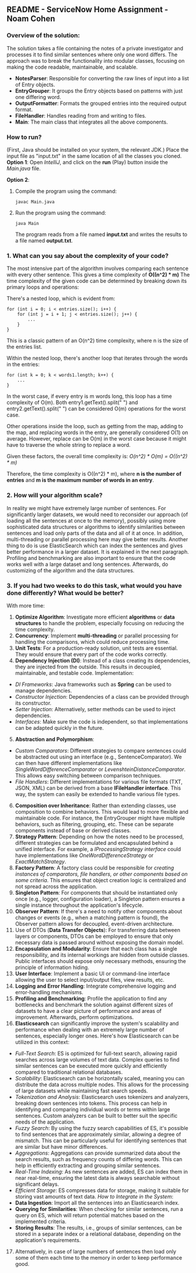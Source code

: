 ## README - ServiceNow Home Assignment - Noam Cohen
### Overview of the solution:
The solution takes a file containing the notes of a private investigator and processes it to find similar sentences where only one word differs. The approach was to break the functionality into modular classes, focusing on making the code readable, maintainable, and scalable.

* **NotesParser**: Responsible for converting the raw lines of input into a list of Entry objects.
* **EntryGrouper**: It groups the Entry objects based on patterns with just one differing word.
* **OutputFormatter**: Formats the grouped entries into the required output format.
* **FileHandler**: Handles reading from and writing to files.
* **Main**: The main class that integrates all the above components.

### How to run?
(First, Java should be installed on your system, the relevant JDK.)
Place the input file as "input.txt" in the same location of all the classes you cloned. <br/>
**Option 1**:
Open *IntelliJ*, and click on the **run** (Play) button inside the *Main.java* file.

**Option 2**:
1. Compile the program using the command:
   ```
   javac Main.java
   ```
2. Run the program using the command:
   ```
   java Main
   ```
   The program reads from a file named **input.txt** and writes the results to a file named **output.txt**.

### 1. What can you say about the complexity of your code?
The most intensive part of the algorithm involves comparing each sentence with every other sentence. This gives a time complexity of **O((n^2) * m)**
The time complexity of the given code can be determined by breaking down its primary loops and operations:

There's a nested loop, which is evident from:
````
for (int i = 0; i < entries.size(); i++) {
    for (int j = i + 1; j < entries.size(); j++) {
        ...
    }
}
````
This is a classic pattern of an O(n^2) time complexity, where n is the size of the entries list.

Within the nested loop, there's another loop that iterates through the words in the entries:
````
for (int k = 0; k < words1.length; k++) {
    ...
}
````
In the worst case, if every entry is m words long, this loop has a time complexity of O(m).
Both entry1.getText().split(" ") and entry2.getText().split(" ") can be considered O(m) operations for the worst case.

Other operations inside the loop, such as getting from the map, adding to the map, and replacing words in the entry, are generally considered O(1) on average. However, replace can be O(m) in the worst case because it might have to traverse the whole string to replace a word.

Given these factors, the overall time complexity is:
*O(n^2) * O(m) = O((n^2) * m)*

Therefore, the time complexity is O((n^2) * m), where **n is the number of entries** and **m is the maximum number of words in an entry**.


### 2. How will your algorithm scale?
In reality we might have extremely large number of sentences. For significantly larger datasets, we would need to reconsider our approach (of loading all the sentences at once to the memory), possibly using more sophisticated data structures or algorithms to identify similarities between sentences and load only parts of the data and all of it at once. In addition, multi-threading or parallel processing here may give better results. Another thing to do is use ElasticSearch which can index the sentences and gives better performance in a larger dataset. It is explained in the next paragraph. Profiling and benchmarking are also important to ensure that the code works well with a large dataset and long sentences. Afterwards, do customizing of the algorithm and the data structures.

### 3. If you had two weeks to do this task, what would you have done differently? What would be better?
With more time:
1. **Optimize Algorithm**: Investigate more efficient **algorithms** or **data structures** to handle the problem, especially focusing on reducing the time complexity.
2. **Concurrency**: Implement **multi-threading** or parallel processing for handling the comparisons, which could reduce processing time.
3. **Unit Tests**: For a production-ready solution, unit tests are essential. They would ensure that every part of the code works correctly.
4. **Dependency Injection (DI)**:
Instead of a class creating its dependencies, they are injected from the outside. This results in decoupled, maintainable, and testable code.
Implementation:
* *DI Frameworks*: Java frameworks such as **Spring** can be used to manage dependencies.
* *Constructor Injection*: Dependencies of a class can be provided through its constructor.
* *Setter Injection*: Alternatively, setter methods can be used to inject dependencies.
* *Interfaces*: Make sure the code is independent, so that implementations can be adapted quickly in the future.
5. **Abstraction and Polymorphism**:
* *Custom Comparators*: Different strategies to compare sentences could be abstracted out using an interface (e.g., SentenceComparator). We can then have different implementations like *SingleWordDifferenceComparator* or *LevenshteinDistanceComparator*. This allows easy switching between comparison techniques.
* *File Handlers*: Different implementations for various file formats (TXT, JSON, XML) can be derived from a base **IFileHandler interface**. This way, the system can easily be extended to handle various file types.
6. **Composition over Inheritance**:
Rather than extending classes, use composition to combine behaviors. This would lead to more flexible and maintainable code.
For instance, the EntryGrouper might have multiple behaviors, such as filtering, grouping, etc. These can be separate components instead of base or derived classes.
7. **Strategy Pattern**:
Depending on how the notes need to be processed, different strategies can be formulated and encapsulated behind a unified interface. For example, a *IProcessingStrategy interface* could have implementations like *OneWordDifferenceStrategy* or *ExactMatchStrategy*.
8. **Factory Pattern**:
A factory class could be responsible for *creating instances of comparators, file handlers, or other components based on some criteria*. This ensures that object creation logic is centralized and not spread across the application.
9. **Singleton Pattern**:
For components that should be instantiated only once (e.g., logger, configuration loader), a Singleton pattern ensures a single instance throughout the application's lifecycle.
10. **Observer Pattern**:
If there's a need to notify other components about changes or events (e.g., when a matching pattern is found), the Observer pattern allows for decoupled, event-driven architecture.
11. Use of DTOs (**Data Transfer Objects**):
For transferring data between layers or components, DTOs can be employed to ensure that only necessary data is passed around without exposing the domain model.
12. **Encapsulation and Modularity**:
Ensure that each class has a single responsibility, and its internal workings are hidden from outside classes. Public interfaces should expose only necessary methods, ensuring the principle of information hiding.
13. **User Interface**: Implement a basic UI or command-line interface allowing the user to select input/output files, view results, etc.
14. **Logging and Error Handling**: Integrate comprehensive logging and error-handling mechanisms.
15. **Profiling and Benchmarking**: Profile the application to find any bottlenecks and benchmark the solution against different sizes of datasets to have a clear picture of performance and areas of improvement. Afterwards, perform optimizations.
16. **Elasticsearch** can significantly improve the system's scalability and performance when dealing with an extremely large number of sentences, especially longer ones. Here's how Elasticsearch can be utilized in this context:
* *Full-Text Search*:
ES is optimized for full-text search, allowing rapid searches across large volumes of text data.
Complex queries to find similar sentences can be executed more quickly and efficiently compared to traditional relational databases.
* *Scalability*:
Elasticsearch can be horizontally scaled, meaning you can distribute the data across multiple nodes. This allows for the processing of large datasets while maintaining fast search speeds.
* *Tokenization and Analysis*:
Elasticsearch uses tokenizers and analyzers, breaking down sentences into tokens. This process can help in identifying and comparing individual words or terms within large sentences.
Custom analyzers can be built to better suit the specific needs of the application.
* *Fuzzy Search*:
By using the fuzzy search capabilities of ES, it's possible to find sentences that are approximately similar, allowing a degree of mismatch.
This can be particularly useful for identifying sentences that are similar but have minor differences.
* *Aggregations*:
Aggregations can provide summarized data about the search results, such as frequency counts of differing words. This can help in efficiently extracting and grouping similar sentences.
* *Real-Time Indexing*:
As new sentences are added, ES can index them in near real-time, ensuring the latest data is always searchable without significant delays.
* *Efficient Storage*:
ES compresses data for storage, making it suitable for storing vast amounts of text data.
*How to Integrate in the System*:
* **Data Ingestion**: Import all the sentences into an Elasticsearch index.
* **Querying for Similarities**: When checking for similar sentences, run a query on ES, which will return potential matches based on the implemented criteria.
* **Storing Results**: The results, i.e., groups of similar sentences, can be stored in a separate index or a relational database, depending on the application's requirements.

17. Alternatively, in case of large numbers of sentences then load only some of them each time to the memory in order to keep performance good.
